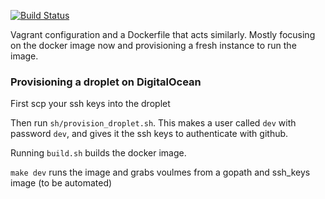 [![Build Status](https://travis-ci.org/tomgeorge/devbox.svg?branch=master)](https://travis-ci.org/tomgeorge/devbox)

Vagrant configuration and a Dockerfile that acts similarly. Mostly focusing on the docker image now and provisioning a fresh instance to run the image.

### Provisioning a droplet on DigitalOcean

First scp your ssh keys into the droplet

Then run `sh/provision_droplet.sh`.  This makes a user called `dev` with password `dev`, and gives it the ssh keys to authenticate with github.

Running `build.sh` builds the docker image.

`make dev` runs the image and grabs voulmes from a gopath and ssh_keys image (to be automated)

